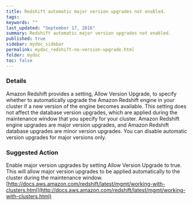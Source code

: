 ```yaml
---
title: Redshift automatic major version upgrades not enabled.
tags:
keywords: ""
last_updated: "September 17, 2016"
summary: Redshift automatic major version upgrades not enabled.
published: true
sidebar: mydoc_sidebar
permalink: mydoc_redshift-no-version-upgrade.html
folder: mydoc
toc: false
---
```


### Details  
Amazon Redshift provides a setting, Allow Version Upgrade, to specify whether to automatically upgrade the Amazon Redshift engine in your cluster if a new version of the engine becomes available. This setting does not affect the database version upgrades, which are applied during the maintenance window that you specify for your cluster. Amazon Redshift engine upgrades are major version upgrades, and Amazon Redshift database upgrades are minor version upgrades. You can disable automatic version upgrades for major versions only.  

### Suggested Action  
Enable major version upgrades by setting Allow Version Upgrade to true. This will allow major version upgrades to be applied automatically to the cluster during the maintenance window.  
[http://docs.aws.amazon.com/redshift/latest/mgmt/working-with-clusters.html](http://docs.aws.amazon.com/redshift/latest/mgmt/working-with-clusters.html)
